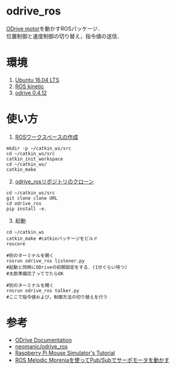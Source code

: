 # odrive_ros
[ODrive motor](https://odriverobotics.com/)を動かすROSパッケージ．  
位置制御と速度制御の切り替え，指令値の送信． 

# 環境
1. [Ubuntu 16.04 LTS](https://wiki.ubuntu.com/XenialXerus/ReleaseNotes/Ja#Ubuntu_16.04.2BMG4wwDCmMPMw7TD8MMk-)
2. [ROS kinetic](http://wiki.ros.org/ja/kinetic/Installation/Ubuntu)
3. [odrive 0.4.12](https://pypi.org/project/odrive/)

# 使い方
1. [ROSワークスペースの作成](http://wiki.ros.org/ja/ROS/Tutorials/InstallingandConfiguringROSEnvironment)
```
mkdir -p ~/catkin_ws/src
cd ~/catkin_ws/src
catkin_init_workspace
cd ~/catkin_ws/
catkin_make
```
2. [odrive_rosリポジトリのクローン](https://git-scm.com/book/ja/v2/Git-%E3%81%AE%E5%9F%BA%E6%9C%AC-Git-%E3%83%AA%E3%83%9D%E3%82%B8%E3%83%88%E3%83%AA%E3%81%AE%E5%8F%96%E5%BE%97)
```
cd ~/catkin_ws/src
git clone clone URL
cd odrive_ros
pip install -e.
```
3. 起動
```
cd ~/catkin_ws
catkin_make #catkinパッケージをビルド
roscore 

#別のターミナルを開く
rosrun odrive_ros listener.py
#起動と同時にODriveの初期設定をする．(1分ぐらい待つ)
#太郎準備完了ってでたらOK

#別のターミナルを開く
rosrun odrive_ros talker.py
#ここで指令値および，制御方法の切り替えを行う
```

# 参考
- [ODrive Documentation](https://docs.odriverobotics.com/)
- [neomanic/odrive_ros](https://github.com/neomanic/odrive_ros)
- [Raspberry Pi Mouse Simulator's Tutorial](https://raspimouse-sim-tutorial.gitbook.io/project/)
- [ROS Melodic Moreniaを使ってPub/Subでサーボモータを動かす](https://tkrel.com/9301)

